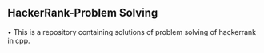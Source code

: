 HackerRank-Problem Solving
---------------------------

• This is a repository containing solutions of problem solving of hackerrank in cpp.
